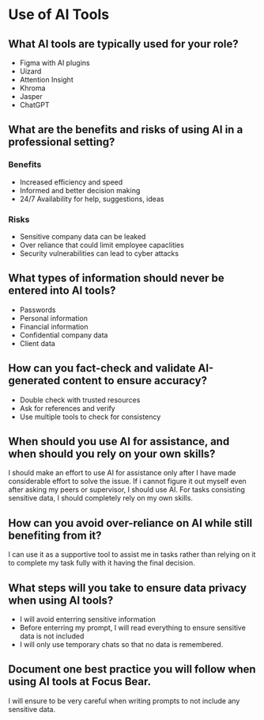 # Use of AI Tools

## What AI tools are typically used for your role?
- Figma with AI plugins
- Uizard
- Attention Insight
- Khroma
- Jasper
- ChatGPT

## What are the benefits and risks of using AI in a professional setting?
### Benefits
- Increased efficiency and speed
- Informed and better decision making
- 24/7 Availability for help, suggestions, ideas

### Risks
- Sensitive company data can be leaked
- Over reliance that could limit employee capaclities
- Security vulnerabilities can lead to cyber attacks

## What types of information should never be entered into AI tools?
- Passwords
- Personal information
- Financial information
- Confidential company data
- Client data

## How can you fact-check and validate AI-generated content to ensure accuracy?
- Double check with trusted resources
- Ask for references and verify
- Use multiple tools to check for consistency

## When should you use AI for assistance, and when should you rely on your own skills?
I should make an effort to use AI for assistance only after I have made considerable effort to solve the issue. If i cannot figure it out myself even after asking my peers or supervisor, I should use AI. For tasks consisting sensitive data, I should completely rely on my own skills.

## How can you avoid over-reliance on AI while still benefiting from it?
I can use it as a supportive tool to assist me in tasks rather than relying on it to complete my task fully with it having the final decision.

## What steps will you take to ensure data privacy when using AI tools?
- I will avoid enterring sensitive information
- Before enterring my prompt, I will read everything to ensure sensitive data is not included
- I will only use temporary chats so that no data is remembered.

## Document one best practice you will follow when using AI tools at Focus Bear.
I will ensure to be very careful when writing prompts to not include any sensitive data.
